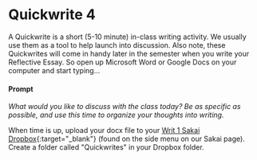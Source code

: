 # Quickwrite 4

A Quickwrite is a short (5-10 minute) in-class writing activity. We usually use them as a tool to help launch into discussion. Also note, these Quickwrites will come in handy later in the semester when you write your Reflective Essay. So open up Microsoft Word or Google Docs on your computer and start typing...

#### Prompt

*What would you like to discuss with the class today? Be as specific as possible, and use this time to organize your thoughts into writing.*


When time is up, upload your docx file to your [Writ 1 Sakai Dropbox](https://sakai.claremont.edu/portal/site/CX_mtg_141462/tool/4d7442c8-c18a-4421-a246-af329229695d){:target="_blank"} (found on the side menu on our Sakai page). Create a folder called "Quickwrites" in your Dropbox folder.


